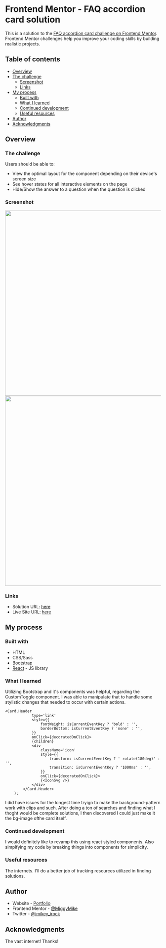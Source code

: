 # Frontend Mentor - FAQ accordion card solution

This is a solution to the [FAQ accordion card challenge on Frontend Mentor](https://www.frontendmentor.io/challenges/faq-accordion-card-XlyjD0Oam). Frontend Mentor challenges help you improve your coding skills by building realistic projects.

## Table of contents

-   [Overview](#overview)
-   [The challenge](#the-challenge)
    -   [Screenshot](#screenshot)
    -   [Links](#links)
-   [My process](#my-process)
    -   [Built with](#built-with)
    -   [What I learned](#what-i-learned)
    -   [Continued development](#continued-development)
    -   [Useful resources](#useful-resources)
-   [Author](#author)
-   [Acknowledgments](#acknowledgments)

## Overview

### The challenge

Users should be able to:

-   View the optimal layout for the component depending on their device's screen size
-   See hover states for all interactive elements on the page
-   Hide/Show the answer to a question when the question is clicked

### Screenshot

<image src='./src/images/desktop-view.png' width='600' >
<image src='./src/images/mobile-view.png' height='615'>

### Links

-   Solution URL: [here](https://github.com/MiggyMike/faq-accordian-card)
-   Live Site URL: [here](https://fm-faq-mjj.netlify.app)

## My process

### Built with

-   HTML
-   CSS/Sass
-   Bootstrap
-   [React](https://reactjs.org/) - JS library

### What I learned

Utilizing Bootstrap and it's components was helpful, regarding the CustomToggle component. I was able to manipulate that to handle some stylistic changes that needed to occur with certain actions.

```
<Card.Header
            type='link'
            style={{
                fontWeight: isCurrentEventKey ? 'bold' : '',
                borderBottom: isCurrentEventKey ? 'none' : '',
            }}
            onClick={decoratedOnClick}>
            {children}
            <div
                className='icon'
                style={{
                    transform: isCurrentEventKey ? ' rotate(180deg)' : '',
                    transition: isCurrentEventKey ? '1000ms' : '',
                }}
                onClick={decoratedOnClick}>
                {<IconSvg />}
            </div>
        </Card.Header>
    );
```

I did have issues for the longest time tryign to make the background-pattern work with clips and such. After doing a ton of searches and finding what I thoght would be complete solutions, I then discovered I could just make it the bg-image ofthe card itself.

### Continued development

I would definitely like to revamp this using react styled components. Also simplfying my code by breaking things into components for simplicity.

### Useful resources

The internets. I'll do a better job of tracking resources utilized in finding solutions.

## Author

-   Website - [Portfolio](https://github.com/MiggyMike)
-   Frontend Mentor - [@MiggyMike](https://www.frontendmentor.io/profile/MiggyMike)
-   Twitter - [@imikey_irock](https://www.twitter.com/imikey_irock)

## Acknowledgments

The vast internet! Thanks!
